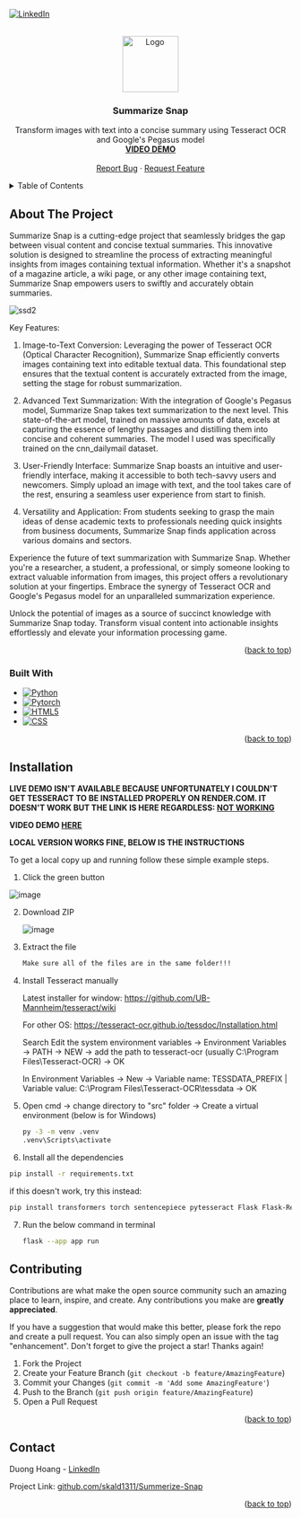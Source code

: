 
<!-- PROJECT SHIELDS -->
<!--
*** I'm using markdown "reference style" links for readability.
*** Reference links are enclosed in brackets [ ] instead of parentheses ( ).
*** See the bottom of this document for the declaration of the reference variables
*** for contributors-url, forks-url, etc. This is an optional, concise syntax you may use.
*** https://www.markdownguide.org/basic-syntax/#reference-style-links
-->
[![LinkedIn][linkedin-shield]][linkedin-url]



<!-- PROJECT LOGO -->
<br />
<div align="center">
  <a href="https://github.com/skald1311/Summerize-Snap">
    <img src="https://github.com/skald1311/Summerize-Snap/assets/84189062/648d883e-4bdc-4e86-9509-d45a2b26d318" alt="Logo" width="100" height="100">
  </a>



<h3 align="center">Summarize Snap</h3>

  <p align="center">
    Transform images with text into a concise summary using Tesseract OCR and Google's Pegasus model
    <br />
    <a href="https://youtu.be/-disf3JseqE"><strong>VIDEO DEMO</strong></a>
    <br />
    <br />
    <a href="https://github.com/skald1311/Summerize-Snap/issues">Report Bug</a>
    ·
    <a href="https://github.com/skald1311/Summerize-Snap/issues">Request Feature</a>
  </p>
</div>



<!-- TABLE OF CONTENTS -->
<details>
  <summary>Table of Contents</summary>
  <ol>
    <li>
      <a href="#about-the-project">About The Project</a>
      <ul>
        <li><a href="#built-with">Built With</a></li>
      </ul>
    </li>
    <li>
      <a href="#getting-started">Getting Started</a>
      <ul>
        <li><a href="#installation">Installation</a></li>
      </ul>
    </li>
    <li><a href="#contributing">Contributing</a></li>
    <li><a href="#license">License</a></li>
    <li><a href="#contact">Contact</a></li>
  </ol>
</details>



<!-- ABOUT THE PROJECT -->
## About The Project

Summarize Snap is a cutting-edge project that seamlessly bridges the gap between visual content and concise textual summaries. This innovative solution is designed to streamline the process of extracting meaningful insights from images containing textual information. Whether it's a snapshot of a magazine article, a wiki page, or any other image containing text, Summarize Snap empowers users to swiftly and accurately obtain summaries.

![ssd2](https://github.com/skald1311/Summerize-Snap/assets/84189062/15fff7d0-48e8-4632-9e50-63001967f2fd)


Key Features:

1. Image-to-Text Conversion: Leveraging the power of Tesseract OCR (Optical Character Recognition), Summarize Snap efficiently converts images containing text into editable textual data. This foundational step ensures that the textual content is accurately extracted from the image, setting the stage for robust summarization.

2. Advanced Text Summarization: With the integration of Google's Pegasus model, Summarize Snap takes text summarization to the next level. This state-of-the-art model, trained on massive amounts of data, excels at capturing the essence of lengthy passages and distilling them into concise and coherent summaries. The model I used was specifically trained on the cnn_dailymail dataset.

3. User-Friendly Interface: Summarize Snap boasts an intuitive and user-friendly interface, making it accessible to both tech-savvy users and newcomers. Simply upload an image with text, and the tool takes care of the rest, ensuring a seamless user experience from start to finish.

4. Versatility and Application: From students seeking to grasp the main ideas of dense academic texts to professionals needing quick insights from business documents, Summarize Snap finds application across various domains and sectors.


Experience the future of text summarization with Summarize Snap. Whether you're a researcher, a student, a professional, or simply someone looking to extract valuable information from images, this project offers a revolutionary solution at your fingertips. Embrace the synergy of Tesseract OCR and Google's Pegasus model for an unparalleled summarization experience.

Unlock the potential of images as a source of succinct knowledge with Summarize Snap today. Transform visual content into actionable insights effortlessly and elevate your information processing game.



<p align="right">(<a href="#readme-top">back to top</a>)</p>



### Built With

* [![Python][Python]][Python-url]
* [![Pytorch][Pytorch]][Pytorch-url]
* [![HTML5][HTML5]][HTML5-url]
* [![CSS][CSS]][CSS-url]

<p align="right">(<a href="#readme-top">back to top</a>)</p>



<!-- GETTING STARTED -->
## Installation

**LIVE DEMO ISN'T AVAILABLE BECAUSE UNFORTUNATELY I COULDN'T GET TESSERACT TO BE INSTALLED PROPERLY ON RENDER.COM. IT DOESN'T WORK BUT THE LINK IS HERE REGARDLESS: [NOT WORKING](https://summarize-snap.onrender.com)**

**VIDEO DEMO [HERE](https://youtu.be/-disf3JseqE)**

**LOCAL VERSION WORKS FINE, BELOW IS THE INSTRUCTIONS**

To get a local copy up and running follow these simple example steps.

1. Click the green button

  ![image](https://user-images.githubusercontent.com/84189062/210023644-49f6ee47-b8aa-479d-b192-c9985ef913cd.png)
   
   
2. Download ZIP

   ![image](https://user-images.githubusercontent.com/84189062/210023664-4d06ef4a-71a7-444d-9778-bf21c8ed30ae.png)
  
  
3. Extract the file
   ```sh
   Make sure all of the files are in the same folder!!!
   ```

4. Install Tesseract manually
  
    Latest installer for window: https://github.com/UB-Mannheim/tesseract/wiki
   
    For other OS: https://tesseract-ocr.github.io/tessdoc/Installation.html
   
    Search Edit the system environment variables -> Environment Variables -> PATH -> NEW -> add the path to tesseract-ocr (usually C:\Program Files\Tesseract-OCR) -> OK
   
    In Environment Variables -> New ->  Variable name: TESSDATA_PREFIX    |    Variable value: C:\Program Files\Tesseract-OCR\tessdata -> OK

6. Open cmd -> change directory to "src" folder -> Create a virtual environment (below is for Windows)
   ```sh
   py -3 -m venv .venv
   .venv\Scripts\activate
   ```

7. Install all the dependencies
  ```sh
  pip install -r requirements.txt
  ```
  if this doesn't work, try this instead:
  ```sh
  pip install transformers torch sentencepiece pytesseract Flask Flask-Reuploaded Flask-WTF
  ```
7. Run the below command in terminal
   ```sh
   flask --app app run
   ```

<!-- CONTRIBUTING -->
## Contributing

Contributions are what make the open source community such an amazing place to learn, inspire, and create. Any contributions you make are **greatly appreciated**.

If you have a suggestion that would make this better, please fork the repo and create a pull request. You can also simply open an issue with the tag "enhancement".
Don't forget to give the project a star! Thanks again!

1. Fork the Project
2. Create your Feature Branch (`git checkout -b feature/AmazingFeature`)
3. Commit your Changes (`git commit -m 'Add some AmazingFeature'`)
4. Push to the Branch (`git push origin feature/AmazingFeature`)
5. Open a Pull Request

<p align="right">(<a href="#readme-top">back to top</a>)</p>



<!-- CONTACT -->
## Contact

Duong Hoang - [LinkedIn](https://www.linkedin.com/in/hmd1311/)

Project Link: [github.com/skald1311/Summerize-Snap](https://github.com/skald1311/Summerize-Snap)

<p align="right">(<a href="#readme-top">back to top</a>)</p>



<!-- MARKDOWN LINKS & IMAGES -->
<!-- https://www.markdownguide.org/basic-syntax/#reference-style-links -->
[linkedin-shield]: https://img.shields.io/badge/-LinkedIn-black.svg?style=for-the-badge&logo=linkedin&colorB=555
[linkedin-url]: https://www.linkedin.com/in/hmd1311/
[Python]: https://img.shields.io/badge/Python-3776AB?style=for-the-badge&logo=python&logoColor=white
[Python-url]: https://www.python.org
[HTML5]: https://img.shields.io/badge/HTML5-E34F26?style=for-the-badge&logo=html5&logoColor=white
[HTML5-url]: https://en.wikipedia.org/wiki/HTML
[CSS]: https://img.shields.io/badge/CSS3-1572B6?style=for-the-badge&logo=css3&logoColor=white
[CSS-url]: https://en.wikipedia.org/wiki/CSS
[logo]: https://github.com/skald1311/Music-Visualizer/assets/84189062/97092b3b-4f77-4a86-8c4e-fdfa5b2fafe1
[Pytorch]: https://img.shields.io/badge/PyTorch-EE4C2C?style=for-the-badge&logo=pytorch&logoColor=white
[Pytorch-url]: https://pytorch.org
